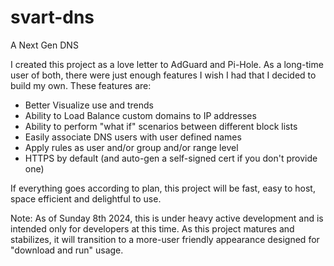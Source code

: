 # svart-dns
A Next Gen DNS

I created this project as a love letter to AdGuard and Pi-Hole. As a long-time user of both, there were just enough features I wish I had that I decided to build my own. These features are:

* Better Visualize use and trends
* Ability to Load Balance custom domains to IP addresses
* Ability to perform "what if" scenarios between different block lists
* Easily associate DNS users with user defined names
* Apply rules as user and/or group and/or range level
* HTTPS by default (and auto-gen a self-signed cert if you don't provide one)

If everything goes according to plan, this project will be fast, easy to host, space efficient and delightful to use.

Note: As of Sunday 8th 2024, this is under heavy active development and is intended only for developers at this time. As this project matures and stabilizes, it will transition to a more-user friendly appearance designed for "download and run" usage.
